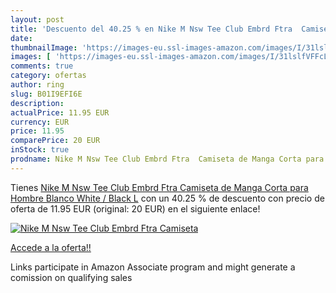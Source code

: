 ```yaml
---
layout: post
title: 'Descuento del 40.25 % en Nike M Nsw Tee Club Embrd Ftra  Camiseta'
date: 
thumbnailImage: 'https://images-eu.ssl-images-amazon.com/images/I/31lslfVFFcL._SL200_.jpg'
images: [ 'https://images-eu.ssl-images-amazon.com/images/I/31lslfVFFcL._SL200_.jpg' ]
comments: true
category: ofertas
author: ring
slug: B01I9EFI6E
description:
actualPrice: 11.95 EUR
currency: EUR
price: 11.95
comparePrice: 20 EUR
inStock: true
prodname: Nike M Nsw Tee Club Embrd Ftra  Camiseta de Manga Corta para Hombre  Blanco  White / Black   L
---
```


Tienes [Nike M Nsw Tee Club Embrd Ftra  Camiseta de Manga Corta para Hombre  Blanco  White / Black   L](https://www.amazon.es/dp/B01I9EFI6E/?tag=tolees-21) con un 40.25 % de descuento con precio de oferta de 11.95 EUR (original: 20 EUR) en el siguiente enlace!

[![Nike M Nsw Tee Club Embrd Ftra  Camiseta](https://images-eu.ssl-images-amazon.com/images/I/31lslfVFFcL._SL200_.jpg)](https://www.amazon.es/dp/B01I9EFI6E/?tag=tolees-21)

[Accede a la oferta!!](https://www.amazon.es/dp/B01I9EFI6E/?tag=tolees-21)

Links participate in Amazon Associate program and might generate a comission on qualifying sales


